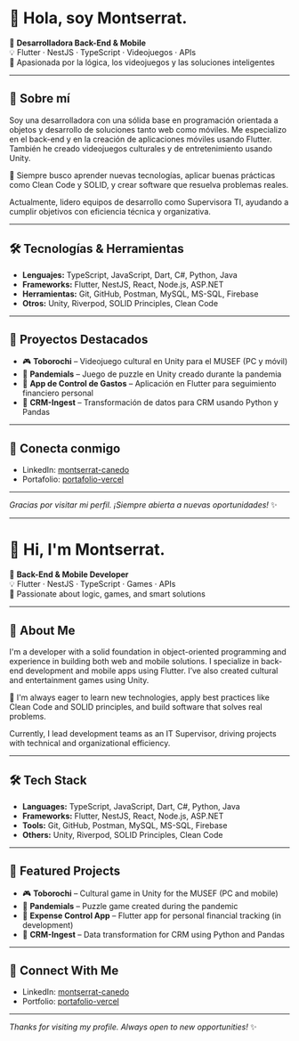 # 👋 Hola, soy Montserrat.

🎯 **Desarrolladora Back-End & Mobile**  
💡 Flutter · NestJS · TypeScript · Videojuegos · APIs  
🚀 Apasionada por la lógica, los videojuegos y las soluciones inteligentes

---

## 🧠 Sobre mí

Soy una desarrolladora con una sólida base en programación orientada a objetos y desarrollo de soluciones tanto web como móviles. Me especializo en el back-end y en la creación de aplicaciones móviles usando Flutter. También he creado videojuegos culturales y de entretenimiento usando Unity.

🔧 Siempre busco aprender nuevas tecnologías, aplicar buenas prácticas como Clean Code y SOLID, y crear software que resuelva problemas reales.

Actualmente, lidero equipos de desarrollo como Supervisora TI, ayudando a cumplir objetivos con eficiencia técnica y organizativa.

---

## 🛠 Tecnologías & Herramientas

- **Lenguajes:** TypeScript, JavaScript, Dart, C#, Python, Java
- **Frameworks:** Flutter, NestJS, React, Node.js, ASP.NET
- **Herramientas:** Git, GitHub, Postman, MySQL, MS-SQL, Firebase
- **Otros:** Unity, Riverpod, SOLID Principles, Clean Code

---

## 💼 Proyectos Destacados

- 🎮 **Toborochi** – Videojuego cultural en Unity para el MUSEF (PC y móvil)
- 🧹 **Pandemials** – Juego de puzzle en Unity creado durante la pandemia
- 📱 **App de Control de Gastos** – Aplicación en Flutter para seguimiento financiero personal
- 🧠 **CRM-Ingest** – Transformación de datos para CRM usando Python y Pandas

---

## 📢 Conecta conmigo

- LinkedIn: [montserrat-canedo](https://www.linkedin.com/in/montserrat-canedo-guti%C3%A9rrez/)
- Portafolio: [portafolio-vercel](https://tuusuario.vercel.app)

---

_Gracias por visitar mi perfil. ¡Siempre abierta a nuevas oportunidades!_ ✨

---

# 👋 Hi, I'm Montserrat.

🎯 **Back-End & Mobile Developer**  
💡 Flutter · NestJS · TypeScript · Games · APIs  
🚀 Passionate about logic, games, and smart solutions

---

## 🧠 About Me

I'm a developer with a solid foundation in object-oriented programming and experience in building both web and mobile solutions. I specialize in back-end development and mobile apps using Flutter. I’ve also created cultural and entertainment games using Unity.

🔧 I'm always eager to learn new technologies, apply best practices like Clean Code and SOLID principles, and build software that solves real problems.

Currently, I lead development teams as an IT Supervisor, driving projects with technical and organizational efficiency.

---

## 🛠 Tech Stack

- **Languages:** TypeScript, JavaScript, Dart, C#, Python, Java
- **Frameworks:** Flutter, NestJS, React, Node.js, ASP.NET
- **Tools:** Git, GitHub, Postman, MySQL, MS-SQL, Firebase
- **Others:** Unity, Riverpod, SOLID Principles, Clean Code

---

## 💼 Featured Projects

- 🎮 **Toborochi** – Cultural game in Unity for the MUSEF (PC and mobile)
- 🧹 **Pandemials** – Puzzle game created during the pandemic
- 📱 **Expense Control App** – Flutter app for personal financial tracking (in development)
- 🧠 **CRM-Ingest** – Data transformation for CRM using Python and Pandas

---

## 📢 Connect With Me

- LinkedIn: [montserrat-canedo](https://www.linkedin.com/in/montserrat-canedo-guti%C3%A9rrez/)
- Portfolio: [portafolio-vercel](https://tuusuario.vercel.app)

---

_Thanks for visiting my profile. Always open to new opportunities!_ ✨

